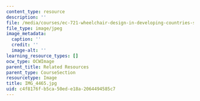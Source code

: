 ```yaml
---
content_type: resource
description: ''
file: /media/courses/ec-721-wheelchair-design-in-developing-countries-spring-2009/c4f8176fb5ca50ede18a2064494585c7_IMG_4465.jpg
file_type: image/jpeg
image_metadata:
  caption: ''
  credit: ''
  image-alt: ''
learning_resource_types: []
ocw_type: OCWImage
parent_title: Related Resources
parent_type: CourseSection
resourcetype: Image
title: IMG_4465.jpg
uid: c4f8176f-b5ca-50ed-e18a-2064494585c7
---
```

